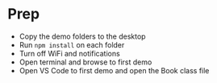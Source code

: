 
# Prep

* Copy the demo folders to the desktop
* Run `npm install` on each folder
* Turn off WiFi and notifications
* Open terminal and browse to first demo
* Open VS Code to first demo and open the Book class file
